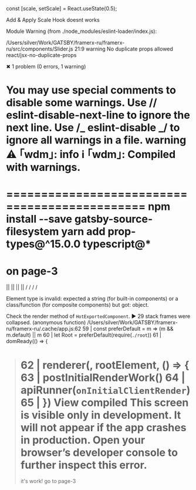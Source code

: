 const [scale, setScale] = React.useState(0.5);

Add & Apply Scale Hook
doesnt works

Module Warning (from ./node_modules/eslint-loader/index.js):

/Users/silver/Work/GATSBY/framerx-ru/framerx-ru/src/components/Slider.js
21:9 warning No duplicate props allowed react/jsx-no-duplicate-props

✖ 1 problem (0 errors, 1 warning)

You may use special comments to disable some warnings.
Use // eslint-disable-next-line to ignore the next line.
Use /_ eslint-disable _/ to ignore all warnings in a file.
warning ⚠ ｢wdm｣:
info ℹ ｢wdm｣: Compiled with warnings.
==============================================
==============================================
npm install --save gatsby-source-filesystem
yarn add prop-types@^15.0.0 typescript@\*
=============================================
on page-3
=============================================
|| || || ||
\/ \/ \/ \/

Element type is invalid: expected a string (for built-in components) or a class/function (for composite components) but got: object.

Check the render method of `HotExportedComponent`.
▶ 29 stack frames were collapsed.
(anonymous function)
/Users/silver/Work/GATSBY/framerx-ru/framerx-ru/.cache/app.js:62
59 | const preferDefault = m => (m && m.default) || m
60 | let Root = preferDefault(require(`./root`))
61 | domReady(() => {

> 62 | renderer(<Root />, rootElement, () => {
> 63 | postInitialRenderWork()
> 64 | apiRunner(`onInitialClientRender`)
> 65 | })
> View compiled
> This screen is visible only in development. It will not appear if the app crashes in production.
> Open your browser’s developer console to further inspect this error.
> ======================================
> it's work!
> go to page-3
